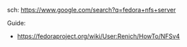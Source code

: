 sch: https://www.google.com/search?q=fedora+nfs+server

Guide:
- https://fedoraproject.org/wiki/User:Renich/HowTo/NFSv4